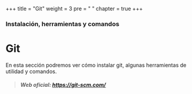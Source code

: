 +++
title = "Git"
weight = 3
pre = "<i class='fas fa-code-branch'></i> "
chapter = true
+++


### Instalación, herramientas y comandos

# Git

En esta sección podremos ver cómo instalar git, algunas herramientas de utilidad y comandos.

> ##### <i class='fas fa-code-branch'></i>  Web oficial: https://git-scm.com/